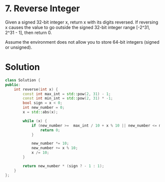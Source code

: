 # 7. Reverse Integer

Given a signed 32-bit integer x, return x with its digits reversed. If reversing x causes the value to go outside the signed 32-bit integer range [-2^31, 2^31 - 1], then return 0.

Assume the environment does not allow you to store 64-bit integers (signed or unsigned).

# Solution

```cpp
class Solution {
public:
    int reverse(int x) {
        const int max_int = std::pow(2, 31) - 1;
        const int min_int = std::pow(2, 31) * -1;
        bool sign = x < 0;
        int new_number = 0;
        x = std::abs(x);

        while (x) {
            if (new_number >=  max_int / 10 + x % 10 || new_number <= min_int/ 10 - x % 10) {
                return 0;
            }

            new_number *= 10;
            new_number += x % 10;
            x /= 10;
        }

        return new_number * (sign ? - 1 : 1);
    }
};
```
